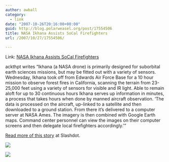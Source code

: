 ```yaml
---
author: awball
category:
  - link
date: "2007-10-26T20:16:00+00:00"
guid: http://blog.polarweasel.org/post/17554506
title: NASA Ikhana Assists SoCal Firefighters
url: /2007/10/27/17554506/

---
```

Link: [NASA Ikhana Assists SoCal Firefighters](http://rss.slashdot.org/~r/Slashdot/slashdot/~3/175636012/article.pl)

ackthpt writes “Ikhana (a NASA drone) is primarily designed for suborbital earth sciences missions, but may be fitted out with a variety of sensors. Wednesday, Ikhana took off from Edwards Air Force Base for a 10 hour mission to observe forest fires in California, scanning the terrain from 23-25,000 feet using a variety of sensors for visible and IR light. Able to remain aloft for up to 30 continuous hours Ikhana serves up information in minutes, a process that takes hours when done by manned aircraft observation. ‘The data is processed on the aircraft, up-linked to a satellite and then downloaded to a ground station. From there it’s delivered to a computer server at NASA Ames. The imagery is then combined with Google Earth maps. Command center personnel can view the images on their computer screens and then delegate local firefighters accordingly.’”

[Read more of this story](http://science.slashdot.org/article.pl?sid=07/10/27/0113222&from=rss) at Slashdot.

[![](http://rss.slashdot.org/~a/Slashdot/slashdot?i=7yxqHf)](http://rss.slashdot.org/~a/Slashdot/slashdot?a=7yxqHf)

![](http://rss.slashdot.org/~r/Slashdot/slashdot/~4/175636012)
